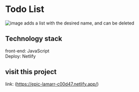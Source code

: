 # Todo List
![image](https://user-images.githubusercontent.com/98501291/151560502-b21b843c-5d63-4397-b973-697cc974080e.png)
adds a list with the desired name, and can be deleted

## Technology stack
front-end: JavaScript </br>
Deploy: Netlify

## visit this project
link: (https://epic-lamarr-c00d47.netlify.app/)
